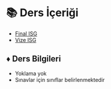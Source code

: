 # 📚 Ders İçeriği

<!--Index-->

- [Final ISG](Final%20ISG.pdf)
- [Vize ISG](Vize%20ISG.pdf)

<!--Index-->

## ♦️ Ders Bilgileri

- Yoklama yok
- Sınavlar için sınıflar belirlenmektedir
